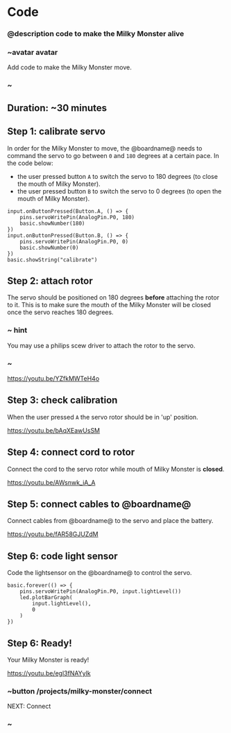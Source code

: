 # Code
### @description code to make the Milky Monster alive

### ~avatar avatar

Add code to make the Milky Monster move.

### ~

## Duration: ~30 minutes

## Step 1: calibrate servo

In order for the Milky Monster to move, the @boardname@ needs to command the servo to go between ``0`` and ``180`` degrees at a certain pace. In the code below:
- the user pressed button ``A`` to switch the servo to 180 degrees (to close the mouth of Milky Monster). 
- the user pressed button ``B`` to switch the servo to 0 degrees (to open the mouth of Milky Monster). 

```blocks
input.onButtonPressed(Button.A, () => {
    pins.servoWritePin(AnalogPin.P0, 180)
    basic.showNumber(180)
})
input.onButtonPressed(Button.B, () => {
    pins.servoWritePin(AnalogPin.P0, 0)
    basic.showNumber(0)
})
basic.showString("calibrate")

```

## Step 2: attach rotor

The servo should be positioned on 180 degrees **before** attaching the rotor to it. This is to make sure the mouth of the Milky Monster will be closed once the servo reaches 180 degrees. 

### ~ hint

You may use a philips scew driver to attach the rotor to the servo. 

### ~

https://youtu.be/YZfkMWTeH4o

## Step 3: check calibration

When the user pressed ``A`` the servo rotor should be in 'up' position. 

https://youtu.be/bAqXEawUsSM

## Step 4: connect cord to rotor

Connect the cord to the servo rotor while mouth of Milky Monster is **closed**.

https://youtu.be/AWsnwk_iA_A

## Step 5: connect cables to @boardname@

Connect cables from @boardname@ to the servo and place the battery.

https://youtu.be/fAR58GJUZdM

## Step 6: code light sensor

Code the lightsensor on the @boardname@ to control the servo.

```blocks
basic.forever(() => {
    pins.servoWritePin(AnalogPin.P0, input.lightLevel())
    led.plotBarGraph(
        input.lightLevel(),
        0
    )
})
```

## Step 6: Ready!

Your Milky Monster is ready!

https://youtu.be/egl3fNAYylk

### ~button /projects/milky-monster/connect
NEXT: Connect
### ~